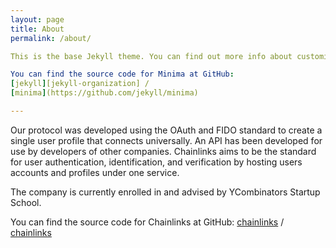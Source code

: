 ```yaml
---
layout: page
title: About
permalink: /about/

This is the base Jekyll theme. You can find out more info about customizing your Jekyll theme, as well as basic Jekyll usage documentation at [jekyllrb.com](https://jekyllrb.com/)

You can find the source code for Minima at GitHub:
[jekyll][jekyll-organization] /
[minima](https://github.com/jekyll/minima)

---
```


Our protocol was developed using the OAuth and FIDO standard to create a single user profile that connects universally. An API has been developed for use by developers of other companies. Chainlinks aims to be the standard for user authentication, identification, and verification by hosting users accounts and profiles under one service.

The company is currently enrolled in and advised by YCombinators Startup School.

You can find the source code for Chainlinks at GitHub:
[chainlinks][chainlinks-organization] /
[chainlinks](https://github.com/chainlinks/chainlinks-auth)


[chainlinks-organization]: https://github.com/chainlinks
